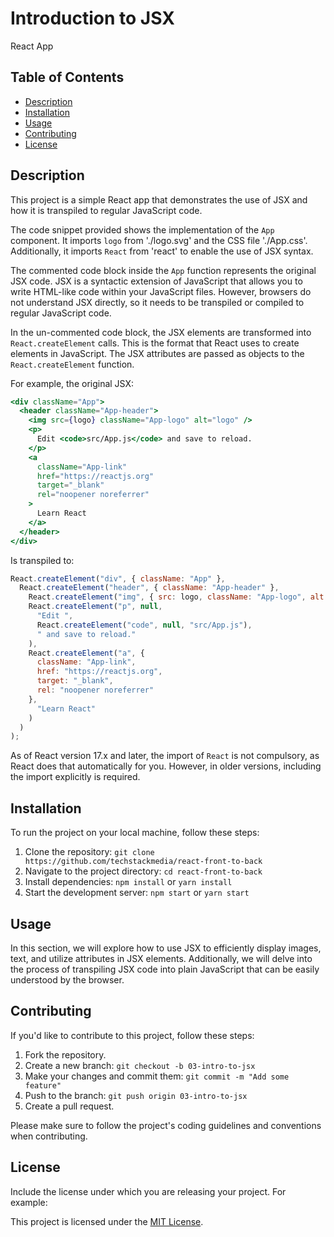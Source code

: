 # Introduction to JSX

React App

## Table of Contents

- [Description](#description)
- [Installation](#installation)
- [Usage](#usage)
- [Contributing](#contributing)
- [License](#license)

## Description

This project is a simple React app that demonstrates the use of JSX and how it is transpiled to regular JavaScript code.

The code snippet provided shows the implementation of the `App` component. It imports `logo` from './logo.svg' and the CSS file './App.css'. Additionally, it imports `React` from 'react' to enable the use of JSX syntax.

The commented code block inside the `App` function represents the original JSX code. JSX is a syntactic extension of JavaScript that allows you to write HTML-like code within your JavaScript files. However, browsers do not understand JSX directly, so it needs to be transpiled or compiled to regular JavaScript code.

In the un-commented code block, the JSX elements are transformed into `React.createElement` calls. This is the format that React uses to create elements in JavaScript. The JSX attributes are passed as objects to the `React.createElement` function.

For example, the original JSX:

```jsx
<div className="App">
  <header className="App-header">
    <img src={logo} className="App-logo" alt="logo" />
    <p>
      Edit <code>src/App.js</code> and save to reload.
    </p>
    <a
      className="App-link"
      href="https://reactjs.org"
      target="_blank"
      rel="noopener noreferrer"
    >
      Learn React
    </a>
  </header>
</div>
```

Is transpiled to:

```jsx
React.createElement("div", { className: "App" },
  React.createElement("header", { className: "App-header" },
    React.createElement("img", { src: logo, className: "App-logo", alt: "logo" }),
    React.createElement("p", null,
      "Edit ",
      React.createElement("code", null, "src/App.js"),
      " and save to reload."
    ),
    React.createElement("a", {
      className: "App-link",
      href: "https://reactjs.org",
      target: "_blank",
      rel: "noopener noreferrer"
    },
      "Learn React"
    )
  )
);
```

As of React version 17.x and later, the import of `React` is not compulsory, as React does that automatically for you. However, in older versions, including the import explicitly is required.

## Installation

To run the project on your local machine, follow these steps:

1. Clone the repository: `git clone https://github.com/techstackmedia/react-front-to-back`
2. Navigate to the project directory: `cd react-front-to-back`
3. Install dependencies: `npm install` or `yarn install`
4. Start the development server: `npm start` or `yarn start`

## Usage

In this section, we will explore how to use JSX to efficiently display images, text, and utilize attributes in JSX elements. Additionally, we will delve into the process of transpiling JSX code into plain JavaScript that can be easily understood by the browser.

## Contributing

If you'd like to contribute to this project, follow these steps:

1. Fork the repository.
2. Create a new branch: `git checkout -b 03-intro-to-jsx`
3. Make your changes and commit them: `git commit -m "Add some feature"`
4. Push to the branch: `git push origin 03-intro-to-jsx`
5. Create a pull request.

Please make sure to follow the project's coding guidelines and conventions when contributing.

## License

Include the license under which you are releasing your project. For example:

This project is licensed under the [MIT License](https://opensource.org/licenses/MIT).
